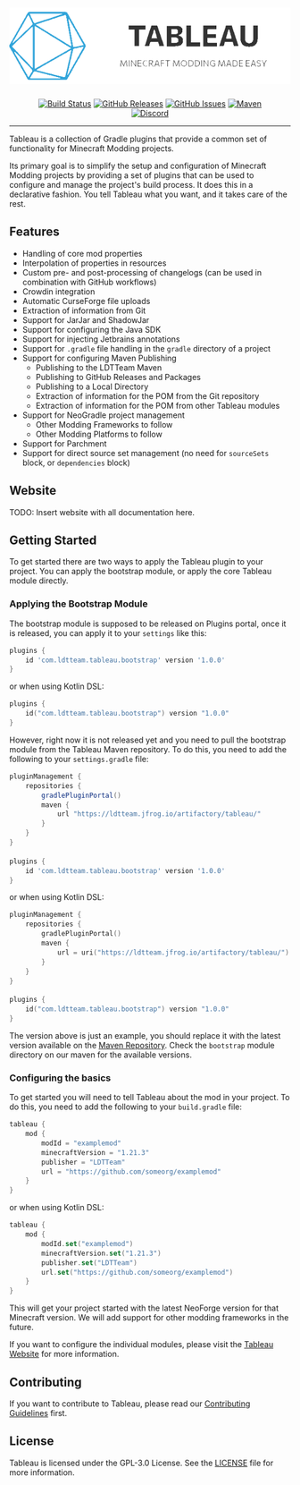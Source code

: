 <!--suppress HtmlDeprecatedAttribute -->
<h1 align="center" style="text-align: center;">
<img src="./logo-wide.png">
</h1>

<div align="center">

[![Build Status](https://img.shields.io/github/actions/workflow/status/ldtteam/Tableau/publish.yaml?branch=main&logo=github)][Build Workflow]
[![GitHub Releases](https://img.shields.io/github/v/tag/ldtteam/Tableau?sort=semver&display_name=tag&logo=github)][GitHub Releases]
[![GitHub Issues](https://img.shields.io/github/issues-raw/ldtteam/Tableau/bug?label=open%20bugs)][GitHub Issues]
[![Maven](https://img.shields.io/maven-metadata/v?metadataUrl=https%3A%2F%2Fldtteam.jfrog.io%2Fartifactory%2Ftableau-publishing%2Fcom%2Fldtteam%2Ftableau%2FTableau%2Fmaven-metadata.xml)][Maven]
</br>
[![Discord](https://img.shields.io/discord/449079260070674443?logo=discord&label=Discord&color=%235865F2)][Discord]

</div>

___

Tableau is a collection of Gradle plugins that provide a common set of functionality for Minecraft Modding projects.

Its primary goal is to simplify the setup and configuration of Minecraft Modding projects by providing a set of plugins that can be used to configure and manage the project's build process.
It does this in a declarative fashion. You tell Tableau what you want, and it takes care of the rest.

## Features
- Handling of core mod properties
- Interpolation of properties in resources
- Custom pre- and post-processing of changelogs (can be used in combination with GitHub workflows)
- Crowdin integration
- Automatic CurseForge file uploads
- Extraction of information from Git
- Support for JarJar and ShadowJar
- Support for configuring the Java SDK
- Support for injecting Jetbrains annotations
- Support for `.gradle` file handling in the `gradle` directory of a project
- Support for configuring Maven Publishing
  - Publishing to the LDTTeam Maven
  - Publishing to GitHub Releases and Packages
  - Publishing to a Local Directory
  - Extraction of information for the POM from the Git repository
  - Extraction of information for the POM from other Tableau modules
- Support for NeoGradle project management
  - Other Modding Frameworks to follow
  - Other Modding Platforms to follow
- Support for Parchment
- Support for direct source set management (no need for `sourceSets` block, or `dependencies` block)

## Website
TODO: Insert website with all documentation here.

## Getting Started
To get started there are two ways to apply the Tableau plugin to your project.
You can apply the bootstrap module, or apply the core Tableau module directly.

### Applying the Bootstrap Module
The bootstrap module is supposed to be released on Plugins portal, once it is released, you can apply it to your `settings` like this:
```groovy settings.gradle
plugins {
    id 'com.ldtteam.tableau.bootstrap' version '1.0.0'
}
```
or when using Kotlin DSL:
```kotlin settings.gradle.kts
plugins {
    id("com.ldtteam.tableau.bootstrap") version "1.0.0"
}
```

However, right now it is not released yet and you need to pull the bootstrap module from the Tableau Maven repository.
To do this, you need to add the following to your `settings.gradle` file:
```groovy settings.gradle
pluginManagement {
    repositories {
        gradlePluginPortal()
        maven {
            url "https://ldtteam.jfrog.io/artifactory/tableau/"
        }
    }
}

plugins {
    id 'com.ldtteam.tableau.bootstrap' version '1.0.0'
}
```
or when using Kotlin DSL:
```kotlin settings.gradle.kts
pluginManagement {
    repositories {
        gradlePluginPortal()
        maven {
            url = uri("https://ldtteam.jfrog.io/artifactory/tableau/")
        }
    }
}

plugins {
    id("com.ldtteam.tableau.bootstrap") version "1.0.0"
}
```

The version above is just an example, you should replace it with the latest version available on the [Maven Repository][Maven].
Check the `bootstrap` module directory on our maven for the available versions.

### Configuring the basics
To get started you will need to tell Tableau about the mod in your project.
To do this, you need to add the following to your `build.gradle` file:
```groovy build.gradle
tableau {
    mod {
        modId = "examplemod"
        minecraftVersion = "1.21.3"
        publisher = "LDTTeam"
        url = "https://github.com/someorg/examplemod"
    }
}
```
or when using Kotlin DSL:
```kotlin build.gradle.kts
tableau {
    mod {
        modId.set("examplemod")
        minecraftVersion.set("1.21.3")
        publisher.set("LDTTeam")
        url.set("https://github.com/someorg/examplemod")
    }
}
```

This will get your project started with the latest NeoForge version for that Minecraft version.
We will add support for other modding frameworks in the future.

If you want to configure the individual modules, please visit the [Tableau Website](#website) for more information.

## Contributing
If you want to contribute to Tableau, please read our [Contributing Guidelines](CONTRIBUTING.md) first.

## License
Tableau is licensed under the GPL-3.0 License. See the [LICENSE](LICENSE) file for more information.

[Build Workflow]: https://github.com/ldtteam/Tableau/actions/workflows/publish.yaml
[GitHub Releases]: https://github.com/ldtteam/Tableau/tags
[GitHub Issues]: https://github.com/ldtteam/Tableau/issues?q=is%3Aopen+is%3Aissue+label%3Abug
[Maven]: https://ldtteam.jfrog.io/ui/native/tableau-publishing/com/ldtteam/tableau/
[Discord]: https://discord.gg/Pd5vYh5K

